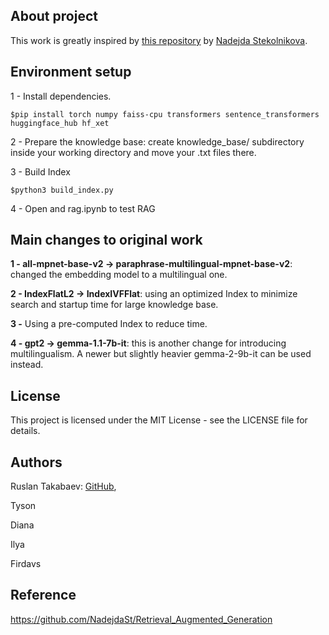 ## About project
This work is greatly inspired by [this repository](https://github.com/NadejdaSt/Retrieval_Augmented_Generation) by [Nadejda Stekolnikova](https://github.com/NadejdaSt).

## Environment setup
1 - Install dependencies.
```
$pip install torch numpy faiss-cpu transformers sentence_transformers huggingface_hub hf_xet
```
2 - Prepare the knowledge base: create knowledge_base/ subdirectory inside your working directory and move your .txt files there.

3 - Build Index
```
$python3 build_index.py
```
4 - Open and rag.ipynb to test RAG

## Main changes to original work
**1 - all-mpnet-base-v2 -> paraphrase-multilingual-mpnet-base-v2**: changed the embedding model to a multilingual one. 

**2 - IndexFlatL2 -> IndexIVFFlat**: using an optimized Index to minimize search and startup time for large knowledge base. 

**3 -** Using a pre-computed Index to reduce time.

**4 - gpt2 -> gemma-1.1-7b-it**: this is another change for introducing multilingualism. A newer but slightly heavier gemma-2-9b-it can be used instead.

## License
This project is licensed under the MIT License - see the LICENSE file for details.
## Authors
Ruslan Takabaev: [GitHub](https://github.com/ruslan-takabaev), 

Tyson []()

Diana []()

Ilya []()

Firdavs []()
## Reference
https://github.com/NadejdaSt/Retrieval_Augmented_Generation
